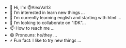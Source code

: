 - 👋 Hi, I’m @AlexVal13
- 👀 I’m interested in learn new things ...
- 🌱 I’m currently learning english and starting with html ...
- 💞️ I’m looking to collaborate on "IDK"...
- 📫 How to reach me ...
- 😄 Pronouns: he/they  ...
- ⚡ Fun fact: I like to try new things ...

<!---
AlexVal13/AlexVal13 is a ✨ special ✨ repository because its `README.md` (this file) appears on your GitHub profile.
You can click the Preview link to take a look at your changes.
--->

